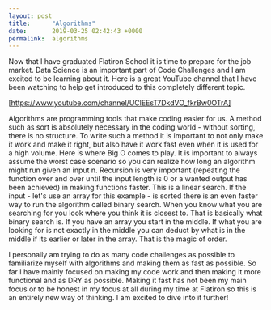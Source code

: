 ```yaml
---
layout: post
title:      "Algorithms"
date:       2019-03-25 02:42:43 +0000
permalink:  algorithms
---
```



Now that I have graduated Flatiron School it is time to prepare for the job market. Data Science is an important part of Code Challenges and I am excited to be learning about it. 
Here is a great YouTube channel that I have been watching to help get introduced to this completely different topic. 

[https://www.youtube.com/channel/UClEEsT7DkdVO_fkrBw0OTrA]

Algorithms are programming tools that make coding easier for us. A method such as sort is absolutely necessary in the coding world - without sorting, there is no structure. To write such a method it is important to not only make it work and make it right, but also have it work fast even when it is used for a high volume. Here is where Big O comes to play. It is important to always assume the worst case scenario so you can realize how long an algorithm might run given an input n. 
Recursion is very important (repeating the function over and over until the input length is 0 or a wanted output has been achieved) in making functions faster. 
This is a linear search.
If the input - let's use an array for this example - is sorted there is an even faster way to run the algorithm called binary search. When you know what you are searching for you look where you think it is closest to. That is basically what binary search is. If you have an array you start in the middle. If what you are looking for is not exactly in the middle you can deduct by what is in the middle if its earlier or later in the array. That is the magic of order. 

I personally am trying to do as many code challenges as possible to familiarize myself with algorithms and making them as fast as possible. So far I have mainly focused on making my code work and then making it more functional and as DRY as possible. Making it fast has not been my main focus or to be honest in my focus at all during my time at Flatiron so this is an entirely new way of thinking. I am excited to dive into it further!
